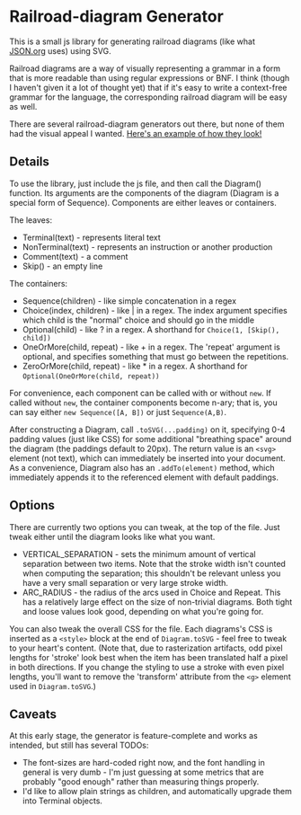 Railroad-diagram Generator
==========================

This is a small js library for generating railroad diagrams
(like what [JSON.org](http://json.org) uses)
using SVG.

Railroad diagrams are a way of visually representing a grammar
in a form that is more readable than using regular expressions or BNF.
I think (though I haven't given it a lot of thought yet) that if it's easy to write a context-free grammar for the language,
the corresponding railroad diagram will be easy as well.

There are several railroad-diagram generators out there, but none of them had the visual appeal I wanted.
[Here's an example of how they look!](http://www.xanthir.com/etc/railroad-diagrams/example.html)

Details
-------

To use the library, just include the js file, and then call the Diagram() function.
Its arguments are the components of the diagram (Diagram is a special form of Sequence).
Components are either leaves or containers.

The leaves:
* Terminal(text) - represents literal text
* NonTerminal(text) - represents an instruction or another production
* Comment(text) - a comment
* Skip() - an empty line

The containers:
* Sequence(children) - like simple concatenation in a regex
* Choice(index, children) - like | in a regex.  The index argument specifies which child is the "normal" choice and should go in the middle
* Optional(child) - like ? in a regex.  A shorthand for `Choice(1, [Skip(), child])`
* OneOrMore(child, repeat) - like + in a regex.  The 'repeat' argument is optional, and specifies something that must go between the repetitions.
* ZeroOrMore(child, repeat) - like * in a regex.  A shorthand for `Optional(OneOrMore(child, repeat))`

For convenience, each component can be called with or without `new`.
If called without `new`, 
the container components become n-ary;
that is, you can say either `new Sequence([A, B])` or just `Sequence(A,B)`.

After constructing a Diagram, call `.toSVG(...padding)` on it, specifying 0-4 padding values (just like CSS) for some additional "breathing space" around the diagram (the paddings default to 20px).  The return value is an `<svg>` element (not text), which can immediately be inserted into your document.  As a convenience, Diagram also has an `.addTo(element)` method, which immediately appends it to the referenced element with default paddings.

Options
-------

There are currently two options you can tweak, at the top of the file.  Just tweak either until the diagram looks like what you want.

* VERTICAL_SEPARATION - sets the minimum amount of vertical separation between two items.  Note that the stroke width isn't counted when computing the separation; this shouldn't be relevant unless you have a very small separation or very large stroke width.
* ARC_RADIUS - the radius of the arcs used in Choice and Repeat.  This has a relatively large effect on the size of non-trivial diagrams.  Both tight and loose values look good, depending on what you're going for.

You can also tweak the overall CSS for the file.  Each diagrams's CSS is inserted as a `<style>` block at the end of `Diagram.toSVG` - feel free to tweak to your heart's content.
(Note that, due to rasterization artifacts, odd pixel lengths for 'stroke' look best when the item has been translated half a pixel in both directions. If you change the styling to use a stroke with even pixel lengths, you'll want to remove the 'transform' attribute from the `<g>` element used in `Diagram.toSVG`.)

Caveats
-------

At this early stage, the generator is feature-complete and works as intended, but still has several TODOs:

* The font-sizes are hard-coded right now, and the font handling in general is very dumb - I'm just guessing at some metrics that are probably "good enough" rather than measuring things properly.
* I'd like to allow plain strings as children, and automatically upgrade them into Terminal objects.